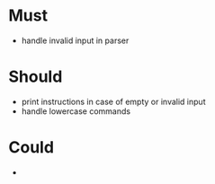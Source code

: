 # Must
- handle invalid input in parser

# Should
- print instructions in case of empty or invalid input
- handle lowercase commands

# Could
- 